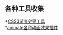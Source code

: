 ## 各种工具收集

*[CSS3渐变效果工具](https://www.bestvist.com/css-gradient)  
*[animate各种动画效果插件](https://daneden.github.io/animate.css/)  
